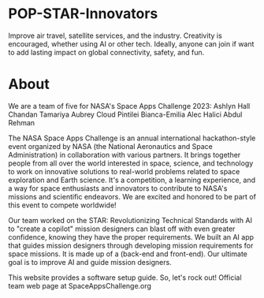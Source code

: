 # POP-STAR-Innovators
Improve air travel, satellite services, and the industry. Creativity is encouraged, whether using AI or other tech. Ideally, anyone can join if want to add lasting impact on global connectivity, safety, and fun.


# About
We are a team of five for NASA's Space Apps Challenge 2023:
Ashlyn Hall
Chandan Tamariya
Aubrey Cloud
Pintilei Bianca-Emilia
Alec Halici
Abdul Rehman

The NASA Space Apps Challenge is an annual international hackathon-style event organized by NASA (the National Aeronautics and Space Administration) in collaboration with various partners. It brings together people from all over the world interested in space, science, and technology to work on innovative solutions to real-world problems related to space exploration and Earth science. It's a competition, a learning experience, and a way for space enthusiasts and innovators to contribute to NASA's missions and scientific endeavors. We are excited and honored to be part of this event to compete worldwide!

Our team worked on the STAR: Revolutionizing Technical Standards with AI to "create a  copilot" mission designers can blast off with even greater confidence, knowing they have the proper requirements. We built an AI app that guides mission designers through developing mission requirements for space missions. It is made up of a (back-end and front-end). Our ultimate goal is to improve AI and guide mission designers.


This website provides a software setup guide. So, let's rock out!
Official team web page at SpaceAppsChallenge.org
